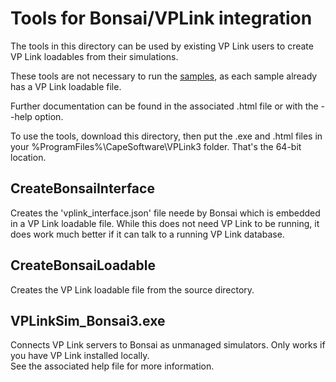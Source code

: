 # Tools for Bonsai/VPLink integration

The tools in this directory can be used by existing VP Link users to create VP Link loadables from their simulations.

These tools are not necessary to run the [samples](../samples/README.md), as each sample already has a VP Link loadable file.

Further documentation can be found in the associated .html file or with the --help option.

To use the tools, download this directory, then put the .exe and .html files in your %ProgramFiles%\CapeSoftware\VPLink3 folder. That's the 64-bit location.

## CreateBonsaiInterface

Creates the 'vplink_interface.json' file neede by Bonsai which is embedded in a VP Link loadable file.
While this does not need VP Link to be running, it does work much better if it can talk to a running VP Link database.

## CreateBonsaiLoadable

Creates the VP Link loadable file from the source directory.

## VPLinkSim_Bonsai3.exe

Connects VP Link servers to Bonsai as unmanaged simulators.  Only works if you have VP Link installed locally.\
See the associated help file for more information.

